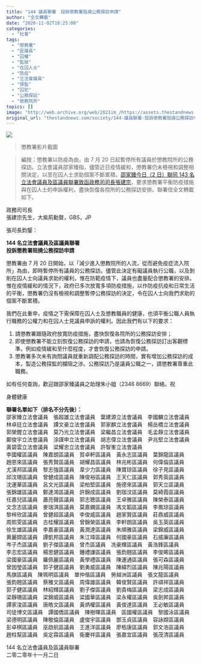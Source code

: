 ```yaml
---
title: "144 議員聯署　投訴懲教署阻撓公務探訪申請"
author: "全文轉載"
date: "2020-11-02T18:25:00"
categories:
  - "社會"
tags:
  - "懲教署"
  - "區議員"
  - "囚權"
  - "監獄"
  - "在囚人士"
  - "防疫"
  - "立法會議員"
  - "探監"
  - "囚犯"
  - "公務探訪"
  - "懲教院所"
topics: []
image: "http://web.archive.org/web/2021im_/https://assets.thestandnews.com/media/photos/0_edDXi.png"
original_url: "thestandnews.com/society/144-議員聯署-投訴懲教署阻撓公務探訪申請"
---
```

![](http://web.archive.org/web/2021im_/https://assets.thestandnews.com/media/photos/0_edDXi.png)
> 懲教署影片截圖

> 編按：懲教署以防疫為由，由 7 月 20 日起暫停所有議員於懲教院所的公務探訪。立法會議員邵家臻指，儘管近日疫情緩和，懲教署仍未檢視和調整相關決定，以至在囚人士求助個案不斷累積。[邵家臻今日（2 日）聯同 143 名立法會議員及區議員聯署致函政務司司長張建宗](http://web.archive.org/web/20211229132503/https://www.facebook.com/bottleshiukachun/posts/1527157217470257)，要求懲教署平衡防疫措施與在囚人士的申訴權利，盡快恢復各院所的公務探訪安排。聯署信全文轉載如下。

政務司司長  
張建宗先生，大紫荊勳賢，GBS，JP

張司長鈞鋻：

**144 名立法會議員及區議員聯署  
投訴懲教署阻撓公務探訪申請**

懲教署由 7 月 20 日開始，以「減少進入懲教院所的人流，從而避免疫症流入院所」為由，即時暫停所有議員的公務探訪。儘管此決定有礙議員執行公職，以及剝削在囚人士向議員求助的權利，惟在防範疫情下，議員也盡量配合懲教署的安排。惟在疫情緩和的情況下，政府已多次放寬多項防疫措施，以作防疫抗疫和日常生活的平衡，懲教署仍沒有檢視和調整暫停公務探訪的決定，令在囚人士向我們求助的個案不斷累積。

我們在此重申，疫情之下需保障在囚人士及懲教職員的健康，也須平衡公職人員執行職務的公權力和在囚人士見議員申訴的權利。因此我們有以下的要求：

1.  請懲教署跟隨政府放寬防疫措施，盡快恢復各院所的公務探訪安排；
2.  即使懲教署不能立刻恢復公務探訪的申請，也請為恢復公務探訪訂出客觀標準，例如疫情緩和至什麼程度，才會恢復公務探訪的申請。
3.  懲教署多次未有詢問議員就重新調配公務探訪的時間，實有增加公務探訪的成本，製造公務探監的攔阻之涉。公務探訪乃是議員公職之一，請懲教署尊重此職務。

如有任何查詢，歡迎跟邵家臻議員之助理朱小姐（2346 8669）聯絡。祝

身體健康

**聯署名單如下（排名不分先後）：**  
邵家臻立法會議員　張超雄立法會議員　葉建源立法會議員　李國麟立法會議員  
林卓廷立法會議員　譚文豪立法會議員　郭家麒立法會議員　楊岳橋立法會議員  
郭榮鏗立法會議員　莫乃光立法會議員　梁繼昌立法會議員　毛孟靜立法會議員  
鄺俊宇立法會議員　涂謹申立法會議員　胡志偉立法會議員　尹兆堅立法會議員  
黃碧雲立法會議員　梁耀忠立法會議員　許智峯立法會議員  
李國權區議員　陳嘉朗區議員　賀卓軒區議員　黃永志區議員　葉錦龍區議員  
趙恩來區議員　張秀賢區議員　胡耀昌區議員　林兆彬區議員　何偉倫區議員  
尤漢邦區議員　黎志強區議員　韋少力區議員　陳寶琼區議員　徐子見區議員  
邱汶珊區議員　曾健成區議員　陳俊裕區議員　王天仁區議員　郭秀英區議員  
沈運華區議員　呂文光區議員　梁柏堅區議員　施德來區議員　郭天立區議員  
張錦雄區議員　鄭達鴻區議員　許錦成區議員　劉珈汶區議員　莫綺霞區議員  
任嘉兒區議員　蕭亮聲區議員　郭志聰區議員　王卓雅區議員　陳榮泰區議員  
文念志區議員　麥瑞淇區議員　莫嘉嫻區議員　馮文韜區議員　李鳳琼區議員  
黎梓欣區議員　曾健超區議員　李俊威區議員　趙家賢區議員　莊鼎威區議員  
周熙雯區議員　古桂耀區議員　曾錦榮區議員　李軒朗區議員　吳玉英區議員  
徐生雄區議員　李嘉豪區議員　黃潤達區議員　朱順雅區議員　梁錦威區議員  
黄麗嫦區議員　譚凱邦區議員　朱江瑋區議員　何國豪區議員　石威廉區議員  
岑子杰區議員　劉子傑區議員　曾杰區議員　冼豪輝區議員　黃浩鋒區議員  
李志宏區議員　楊思健區議員　鍾禮謙區議員　張鈞翹區議員　李俊晞區議員  
梁國豪區議員　羅佩麗區議員　黃學禮區議員　陳運通區議員　張可森區議員  
曾因瑩區議員　郭子健區議員　劉勇威區議員　陳緯烈區議員　陳兆陽區議員  
馬旗區議員　陳珮明區議員　單仲偕區議員　勞越洲區議員　張文龍區議員  
張鈞翹區議員　蔡雅文區議員　周偉雄區議員　韓俊賢區議員　許祺祥區議員  
郭子健區議員　林紹輝區議員　劉子傑區議員　劉貴梅區議員　梁志成區議員  
梁靜珊區議員　梁錦威區議員　梁國華區議員　梁永權區議員　吳劍昇區議員  
譚家浚區議員　唐皓文區議員　黃炳權區議員　黃俊達區議員　王必敏區議員  
司徒博文區議員　譚國僑區議員　陳樹暉區議員　區國權區議員　黎國泳區議員  
梁德明區議員　陳敬倫區議員　盧俊宇區議員　鄧玉貞區議員　容詠嫦區議員  
彭卓棋區議員　巫啟航區議員　王進洋區議員　廖栢康區議員　郭文浩區議員  
趙柱幫區議員　吳定霖區議員　衞慶祥區議員　張嘉宜區議員　張茂清區議員

144 名立法會議員及區議員聯署  
二零二零年十一月二日